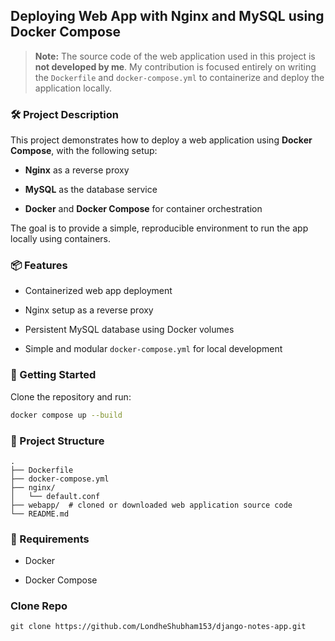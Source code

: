 ## Deploying Web App with Nginx and MySQL using Docker Compose

> **Note:** The source code of the web application used in this project is **not developed by me**. My contribution is focused entirely on writing the `Dockerfile` and `docker-compose.yml` to containerize and deploy the application locally.

### 🛠 Project Description

This project demonstrates how to deploy a web application using **Docker Compose**, with the following setup:

- **Nginx** as a reverse proxy
    
- **MySQL** as the database service
    
- **Docker** and **Docker Compose** for container orchestration
    

The goal is to provide a simple, reproducible environment to run the app locally using containers.

### 📦 Features

- Containerized web app deployment
    
- Nginx setup as a reverse proxy
    
- Persistent MySQL database using Docker volumes
    
- Simple and modular `docker-compose.yml` for local development
    

### 🚀 Getting Started

Clone the repository and run:

```bash
docker compose up --build
```

### 📁 Project Structure

```
.
├── Dockerfile
├── docker-compose.yml
├── nginx/
│   └── default.conf
├── webapp/  # cloned or downloaded web application source code
└── README.md
```

### 📌 Requirements

- Docker
    
- Docker Compose


### Clone Repo
```
git clone https://github.com/LondheShubham153/django-notes-app.git
```

